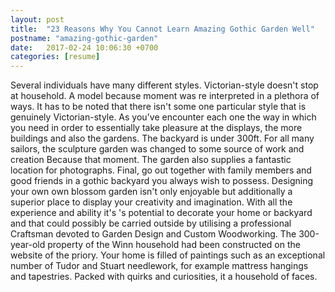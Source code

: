 ```yaml
---
layout: post
title:  "23 Reasons Why You Cannot Learn Amazing Gothic Garden Well"
postname: "amazing-gothic-garden"
date:   2017-02-24 10:06:30 +0700
categories: [resume]
---
```

Several individuals have many different styles. Victorian-style doesn't stop at household. A model because moment was re interpreted in a plethora of ways. It has to be noted that there isn't some one particular style that is genuinely Victorian-style. As you've encounter each one the way in which you need in order to essentially take pleasure at the displays, the more buildings and also the gardens. The backyard is under 300ft. For all many sailors, the sculpture garden was changed to some source of work and creation Because that moment. The garden also supplies a fantastic location for photographs. Final, go out together with family members and good friends in a gothic backyard you always wish to possess. Designing your own own blossom garden isn't only enjoyable but additionally a superior place to display your creativity and imagination. With all the experience and ability it's 's potential to decorate your home or backyard and that could possibly be carried outside by utilising a professional Craftsman devoted to Garden Design and Custom Woodworking. The 300-year-old property of the Winn household had been constructed on the website of the priory. Your home is filled of paintings such as an exceptional number of Tudor and Stuart needlework, for example mattress hangings and tapestries. Packed with quirks and curiosities, it a household of faces.
